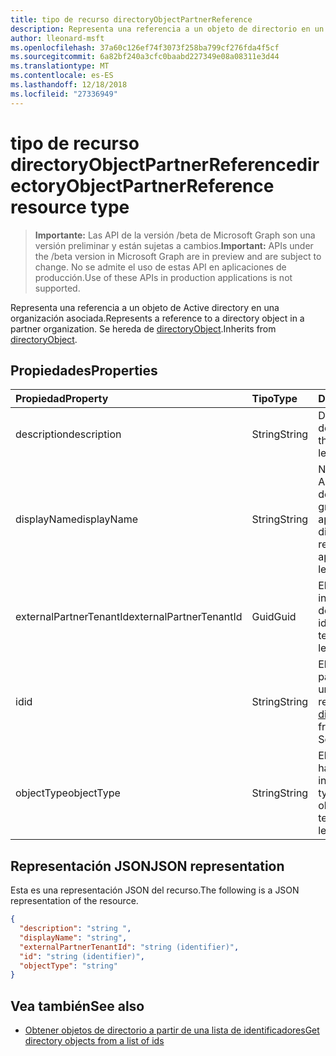 ```yaml
---
title: tipo de recurso directoryObjectPartnerReference
description: Representa una referencia a un objeto de directorio en un inquilino de socio. Se hereda de directoryObject.
author: lleonard-msft
ms.openlocfilehash: 37a60c126ef74f3073f258ba799cf276fda4f5cf
ms.sourcegitcommit: 6a82bf240a3cfc0baabd227349e08a08311e3d44
ms.translationtype: MT
ms.contentlocale: es-ES
ms.lasthandoff: 12/18/2018
ms.locfileid: "27336949"
---
```

# <a name="directoryobjectpartnerreference-resource-type"></a><span data-ttu-id="bddf3-104">tipo de recurso directoryObjectPartnerReference</span><span class="sxs-lookup"><span data-stu-id="bddf3-104">directoryObjectPartnerReference resource type</span></span>

> <span data-ttu-id="bddf3-105">**Importante:** Las API de la versión /beta de Microsoft Graph son una versión preliminar y están sujetas a cambios.</span><span class="sxs-lookup"><span data-stu-id="bddf3-105">**Important:** APIs under the /beta version in Microsoft Graph are in preview and are subject to change.</span></span> <span data-ttu-id="bddf3-106">No se admite el uso de estas API en aplicaciones de producción.</span><span class="sxs-lookup"><span data-stu-id="bddf3-106">Use of these APIs in production applications is not supported.</span></span>

<span data-ttu-id="bddf3-107">Representa una referencia a un objeto de Active directory en una organización asociada.</span><span class="sxs-lookup"><span data-stu-id="bddf3-107">Represents a reference to a directory object in a partner organization.</span></span> <span data-ttu-id="bddf3-108">Se hereda de [directoryObject](directoryobject.md?view=graph-rest-beta).</span><span class="sxs-lookup"><span data-stu-id="bddf3-108">Inherits from [directoryObject](directoryobject.md?view=graph-rest-beta).</span></span>

## <a name="properties"></a><span data-ttu-id="bddf3-109">Propiedades</span><span class="sxs-lookup"><span data-stu-id="bddf3-109">Properties</span></span>

| <span data-ttu-id="bddf3-110">Propiedad</span><span class="sxs-lookup"><span data-stu-id="bddf3-110">Property</span></span> | <span data-ttu-id="bddf3-111">Tipo</span><span class="sxs-lookup"><span data-stu-id="bddf3-111">Type</span></span> | <span data-ttu-id="bddf3-112">Descripción</span><span class="sxs-lookup"><span data-stu-id="bddf3-112">Description</span></span> |
|:---------------|:--------|:----------|
|<span data-ttu-id="bddf3-113">description</span><span class="sxs-lookup"><span data-stu-id="bddf3-113">description</span></span>|<span data-ttu-id="bddf3-114">String</span><span class="sxs-lookup"><span data-stu-id="bddf3-114">String</span></span>| <span data-ttu-id="bddf3-115">Descripción del objeto devuelto.</span><span class="sxs-lookup"><span data-stu-id="bddf3-115">Description of the object returned.</span></span> <span data-ttu-id="bddf3-116">Solo lectura.</span><span class="sxs-lookup"><span data-stu-id="bddf3-116">Read-only.</span></span> |
|<span data-ttu-id="bddf3-117">displayName</span><span class="sxs-lookup"><span data-stu-id="bddf3-117">displayName</span></span>|<span data-ttu-id="bddf3-118">String</span><span class="sxs-lookup"><span data-stu-id="bddf3-118">String</span></span>| <span data-ttu-id="bddf3-119">Nombre del objeto de Active directory que se devuelve, al igual que el grupo o la aplicación.</span><span class="sxs-lookup"><span data-stu-id="bddf3-119">Name of directory object being returned, like group or application.</span></span> <span data-ttu-id="bddf3-120">Solo lectura.</span><span class="sxs-lookup"><span data-stu-id="bddf3-120">Read-only.</span></span> |
|<span data-ttu-id="bddf3-121">externalPartnerTenantId</span><span class="sxs-lookup"><span data-stu-id="bddf3-121">externalPartnerTenantId</span></span>|<span data-ttu-id="bddf3-122">Guid</span><span class="sxs-lookup"><span data-stu-id="bddf3-122">Guid</span></span>| <span data-ttu-id="bddf3-123">El identificador de inquilino para el inquilino de socio.</span><span class="sxs-lookup"><span data-stu-id="bddf3-123">The tenant identifier for the partner tenant.</span></span> <span data-ttu-id="bddf3-124">Solo lectura.</span><span class="sxs-lookup"><span data-stu-id="bddf3-124">Read-only.</span></span> |
|<span data-ttu-id="bddf3-125">id</span><span class="sxs-lookup"><span data-stu-id="bddf3-125">id</span></span>|<span data-ttu-id="bddf3-126">String</span><span class="sxs-lookup"><span data-stu-id="bddf3-126">String</span></span>| <span data-ttu-id="bddf3-127">El identificador único para el recurso.</span><span class="sxs-lookup"><span data-stu-id="bddf3-127">The unique identifier for the resource.</span></span> <span data-ttu-id="bddf3-128">Heredado de [directoryObject](directoryobject.md?view=graph-rest-beta).</span><span class="sxs-lookup"><span data-stu-id="bddf3-128">Inherited from [directoryObject](directoryobject.md?view=graph-rest-beta).</span></span> <span data-ttu-id="bddf3-129">Solo lectura.</span><span class="sxs-lookup"><span data-stu-id="bddf3-129">Read-only.</span></span> |
|<span data-ttu-id="bddf3-130">objectType</span><span class="sxs-lookup"><span data-stu-id="bddf3-130">objectType</span></span>|<span data-ttu-id="bddf3-131">String</span><span class="sxs-lookup"><span data-stu-id="bddf3-131">String</span></span>| <span data-ttu-id="bddf3-132">El tipo del objeto que se hace referencia en el inquilino de socio.</span><span class="sxs-lookup"><span data-stu-id="bddf3-132">The type of the referenced object in the partner tenant.</span></span> <span data-ttu-id="bddf3-133">Solo lectura.</span><span class="sxs-lookup"><span data-stu-id="bddf3-133">Read-only.</span></span> |

## <a name="json-representation"></a><span data-ttu-id="bddf3-134">Representación JSON</span><span class="sxs-lookup"><span data-stu-id="bddf3-134">JSON representation</span></span>

<span data-ttu-id="bddf3-135">Esta es una representación JSON del recurso.</span><span class="sxs-lookup"><span data-stu-id="bddf3-135">The following is a JSON representation of the resource.</span></span>

<!-- {
  "blockType": "resource",
  "keyProperty": "id",
  "@odata.type": "microsoft.graph.directoryObjectPartnerReference"
}-->

```json
{
  "description": "string ",
  "displayName": "string",
  "externalPartnerTenantId": "string (identifier)",
  "id": "string (identifier)",
  "objectType": "string"
}
```

## <a name="see-also"></a><span data-ttu-id="bddf3-136">Vea también</span><span class="sxs-lookup"><span data-stu-id="bddf3-136">See also</span></span>

- [<span data-ttu-id="bddf3-137">Obtener objetos de directorio a partir de una lista de identificadores</span><span class="sxs-lookup"><span data-stu-id="bddf3-137">Get directory objects from a list of ids</span></span>](/graph/api/directoryobject-getbyids?view=graph-rest-beta)

<!-- uuid: fbec8cd7-cfe4-431d-87fc-d102cd2841a4
2018-12-06 02:01:30 UTC -->
<!-- {
  "type": "#page.annotation",
  "description": "directoryObjectPartnerReference resource",
  "keywords": "",
  "section": "documentation",
  "tocPath": ""
}-->
